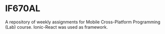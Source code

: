 # IF670AL
A repository of weekly assignments for Mobile Cross-Platform Programming (Lab) course. Ionic-React was used as framework.

